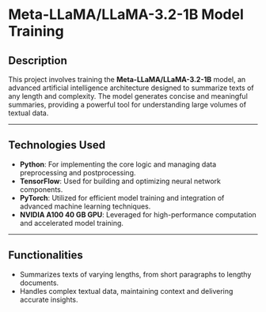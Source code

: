
# **Meta-LLaMA/LLaMA-3.2-1B Model Training**

## **Description**
This project involves training the **Meta-LLaMA/LLaMA-3.2-1B** model, an advanced artificial intelligence architecture designed to summarize texts of any length and complexity. The model generates concise and meaningful summaries, providing a powerful tool for understanding large volumes of textual data.

---

## **Technologies Used**
- **Python**: For implementing the core logic and managing data preprocessing and postprocessing.
- **TensorFlow**: Used for building and optimizing neural network components.
- **PyTorch**: Utilized for efficient model training and integration of advanced machine learning techniques.
- **NVIDIA A100 40 GB GPU**: Leveraged for high-performance computation and accelerated model training.

---

## **Functionalities**
- Summarizes texts of varying lengths, from short paragraphs to lengthy documents.
- Handles complex textual data, maintaining context and delivering accurate insights.
